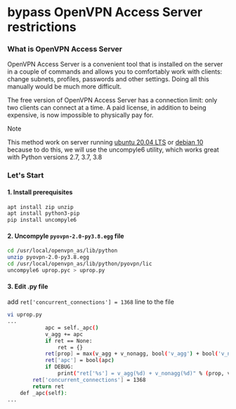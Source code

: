 # bypass OpenVPN Access Server restrictions
### What is OpenVPN Access Server
OpenVPN Access Server is a convenient tool that is installed on the server in a couple of commands and allows you to comfortably work with clients: change subnets, profiles, passwords and other settings. Doing all this manually would be much more difficult.

The free version of OpenVPN Access Server has a connection limit: only two clients can connect at a time. A paid license, in addition to being expensive, is now impossible to physically pay for.

> [!NOTE]
> This method work on server running [ubuntu 20.04 LTS](https://releases.ubuntu.com/focal/) or [debian 10](https://releases.ubuntu.com/focal/](https://cdimage.debian.org/debian-cd/project/build/10.13.0/)https://cdimage.debian.org/debian-cd/project/build/10.13.0/)
> because to do this, we will use the uncompyle6 utility, which works great with Python versions 2.7, 3.7, 3.8

### Let's Start
#### 1. Install prerequisites
```bash
apt install zip unzip
apt install python3-pip
pip install uncompyle6
```
#### 2. Uncompyle `pyovpn-2.0-py3.8.egg` file
```bash
cd /usr/local/openvpn_as/lib/python
unzip pyovpn-2.0-py3.8.egg
cd /usr/local/openvpn_as/lib/python/pyovpn/lic
uncompyle6 uprop.pyc > uprop.py
```
#### 3. Edit .py file
add `ret['concurrent_connections'] = 1368` line to the file
```bash
vi uprop.py
...
            apc = self._apc()
            v_agg += apc
            if ret == None:
                ret = {}
            ret[prop] = max(v_agg + v_nonagg, bool('v_agg') + bool('v_nonagg'))
            ret['apc'] = bool(apc)
            if DEBUG:
                print("ret['%s'] = v_agg(%d) + v_nonagg(%d)" % (prop, v_agg, v_nonagg))
        ret['concurrent_connections'] = 1368
        return ret
    def _apc(self):
...
```
